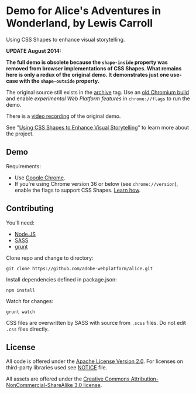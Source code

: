 Demo for Alice's Adventures in Wonderland, by Lewis Carroll
====

Using CSS Shapes to enhance visual storytelling.

__UPDATE August 2014:__

__The full demo is obsolete because the `shape-inside` property was removed from browser implementations of CSS Shapes. What remains here is only a redux of the original demo. It demonstrates just one use-case with the `shape-outside` property.__


The original source still exists in the [archive](https://github.com/adobe-webplatform/Demo-for-Alice-s-Adventures-in-Wonderland/releases/tag/archive) tag. Use an [old Chromium build](http://commondatastorage.googleapis.com/chromium-browser-continuous/index.html?prefix=Mac/230051/) and enable _experimental Web Platform features_ in `chrome://flags` to run the demo.

There is a [video recording](https://www.youtube.com/watch?v=VON2shFlsKU) of the original demo.

See "[Using CSS Shapes to Enhance Visual Storytelling](http://blogs.adobe.com/webplatform/2013/10/23/css-shapes-visual-storytelling/)" to learn more about the project.

Demo
---

Requirements:

- Use [Google Chrome](https://www.google.com/intl/en/chrome/browser/).
- If you're using Chrome version 36 or below (see `chrome://version`), enable the flags to support CSS Shapes. [Learn how](http://html.adobe.com/webplatform/enable/).


Contributing
---

You'll need:
- [Node.JS](http://nodejs.org/)
- [SASS](http://sass-lang.com/)
- [grunt](http://gruntjs.com/)

Clone repo and change to directory:

    git clone https://github.com/adobe-webplatform/alice.git

Install dependencies defined in package.json:

    npm install

Watch for changes:

    grunt watch

CSS files are overwritten by SASS with source from `.scss` files. Do not edit `.css` files directly.

License
---

All code is offered under the [Apache License Version 2.0](http://www.apache.org/licenses/LICENSE-2.0). For licenses on third-party libraries used see [NOTICE](./NOTICE) file.

All assets are offered under the [Creative Commons Attribution-NonCommercial-ShareAlike 3.0 license](http://creativecommons.org/licenses/by-nc-sa/3.0/deed.en_US).
